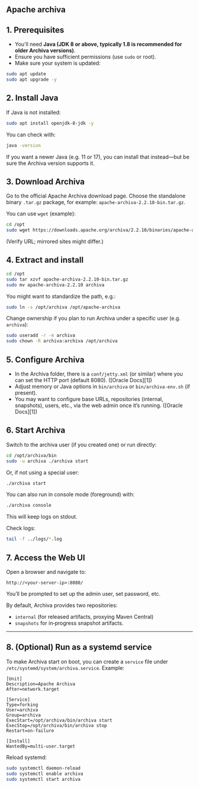 ## Apache archiva 

## 1. Prerequisites

* You’ll need **Java (JDK 8 or above, typically 1.8 is recommended for older Archiva versions)**. 
* Ensure you have sufficient permissions (use `sudo` or root).
* Make sure your system is updated:

```bash
sudo apt update
sudo apt upgrade -y
```

## 2. Install Java

If Java is not installed:

```bash
sudo apt install openjdk-8-jdk -y
```

You can check with:

```bash
java -version
```

If you want a newer Java (e.g. 11 or 17), you can install that instead—but be sure the Archiva version supports it.



## 3. Download Archiva

Go to the official Apache Archiva download page. 
Choose the standalone binary `.tar.gz` package, for example: `apache-archiva-2.2.10-bin.tar.gz`. 

You can use `wget` (example):

```bash
cd /opt
sudo wget https://downloads.apache.org/archiva/2.2.10/binaries/apache-archiva-2.2.10-bin.tar.gz
```

(Verify URL; mirrored sites might differ.)



## 4. Extract and install

```bash
cd /opt
sudo tar xzvf apache-archiva-2.2.10-bin.tar.gz
sudo mv apache-archiva-2.2.10 archiva
```

You might want to standardize the path, e.g.:

```bash
sudo ln -s /opt/archiva /opt/apache-archiva
```

Change ownership if you plan to run Archiva under a specific user (e.g. `archiva`):

```bash
sudo useradd -r -m archiva
sudo chown -R archiva:archiva /opt/archiva
```

## 5. Configure Archiva

* In the Archiva folder, there is a `conf/jetty.xml` (or similar) where you can set the HTTP port (default 8080). ([Oracle Docs][1])
* Adjust memory or Java options in `bin/archiva` or `bin/archiva-env.sh` (if present).
* You may want to configure base URLs, repositories (internal, snapshots), users, etc., via the web admin once it’s running. ([Oracle Docs][1])



## 6. Start Archiva

Switch to the archiva user (if you created one) or run directly:

```bash
cd /opt/archiva/bin
sudo -u archiva ./archiva start
```

Or, if not using a special user:

```bash
./archiva start
```

You can also run in console mode (foreground) with:

```bash
./archiva console
```

This will keep logs on stdout. 

Check logs:

```bash
tail -f ../logs/*.log
```


## 7. Access the Web UI

Open a browser and navigate to:

```
http://<your-server-ip>:8080/
```

You’ll be prompted to set up the admin user, set password, etc. 

By default, Archiva provides two repositories:

* `internal` (for released artifacts, proxying Maven Central) 
* `snapshots` for in‑progress snapshot artifacts. 

---

## 8. (Optional) Run as a systemd service

To make Archiva start on boot, you can create a `service` file under `/etc/systemd/system/archiva.service`. Example:

```
[Unit]
Description=Apache Archiva
After=network.target

[Service]
Type=forking
User=archiva
Group=archiva
ExecStart=/opt/archiva/bin/archiva start
ExecStop=/opt/archiva/bin/archiva stop
Restart=on-failure

[Install]
WantedBy=multi-user.target
```

Reload systemd:

```bash
sudo systemctl daemon-reload
sudo systemctl enable archiva
sudo systemctl start archiva
```




